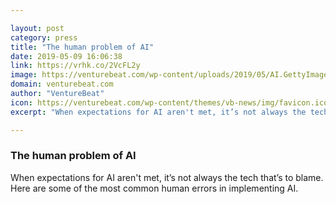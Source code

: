 ```yaml
---

layout: post
category: press
title: "The human problem of AI"
date: 2019-05-09 16:06:38
link: https://vrhk.co/2VcFL2y
image: https://venturebeat.com/wp-content/uploads/2019/05/AI.GettyImages-543194875.jpg?w=1200&strip=all
domain: venturebeat.com
author: "VentureBeat"
icon: https://venturebeat.com/wp-content/themes/vb-news/img/favicon.ico
excerpt: "When expectations for AI aren't met, it’s not always the tech that’s to blame. Here are some of the most common human errors in implementing AI."

---
```


### The human problem of AI

When expectations for AI aren't met, it’s not always the tech that’s to blame. Here are some of the most common human errors in implementing AI.